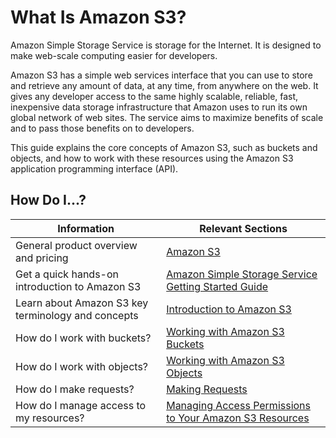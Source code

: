 # What Is Amazon S3?<a name="Welcome"></a>

Amazon Simple Storage Service is storage for the Internet\. It is designed to make web\-scale computing easier for developers\.

Amazon S3 has a simple web services interface that you can use to store and retrieve any amount of data, at any time, from anywhere on the web\. It gives any developer access to the same highly scalable, reliable, fast, inexpensive data storage infrastructure that Amazon uses to run its own global network of web sites\. The service aims to maximize benefits of scale and to pass those benefits on to developers\.

This guide explains the core concepts of Amazon S3, such as buckets and objects, and how to work with these resources using the Amazon S3 application programming interface \(API\)\.

## How Do I\.\.\.?<a name="HowThisGuideIsOrganized"></a>


|  Information  |  Relevant Sections  | 
| --- | --- | 
|  General product overview and pricing  |  [Amazon S3](https://aws.amazon.com/s3/)  | 
|  Get a quick hands\-on introduction to Amazon S3  |  [Amazon Simple Storage Service Getting Started Guide](https://docs.aws.amazon.com/AmazonS3/latest/gsg/)  | 
|  Learn about Amazon S3 key terminology and concepts  |  [Introduction to Amazon S3](Introduction.md)  | 
|  How do I work with buckets?  |  [Working with Amazon S3 Buckets](UsingBucket.md)  | 
|  How do I work with objects?  |  [Working with Amazon S3 Objects](UsingObjects.md)  | 
|  How do I make requests?  |  [Making Requests](MakingRequests.md)  | 
|  How do I manage access to my resources?  |  [Managing Access Permissions to Your Amazon S3 Resources](s3-access-control.md)  | 